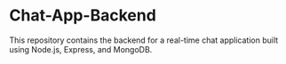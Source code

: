 # Chat-App-Backend
This repository contains the backend for a real-time chat application built using Node.js, Express, and MongoDB.

